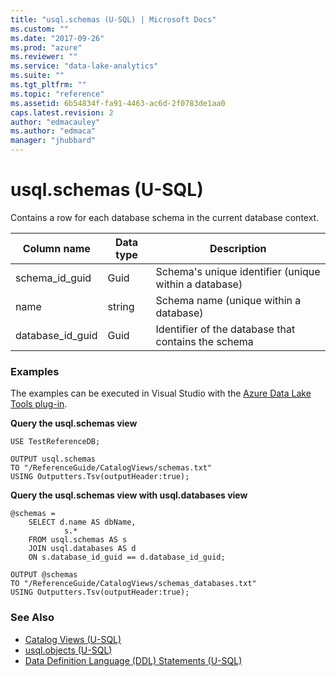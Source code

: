 ```yaml
---
title: "usql.schemas (U-SQL) | Microsoft Docs"
ms.custom: ""
ms.date: "2017-09-26"
ms.prod: "azure"
ms.reviewer: ""
ms.service: "data-lake-analytics"
ms.suite: ""
ms.tgt_pltfrm: ""
ms.topic: "reference"
ms.assetid: 6b54834f-fa91-4463-ac6d-2f0783de1aa0
caps.latest.revision: 2
author: "edmacauley"
ms.author: "edmaca"
manager: "jhubbard"
---
```

# usql.schemas (U-SQL)
Contains a row for each database schema in the current database context.

Column name  |Data type  |Description  
---------|---------|---------
schema_id_guid     |Guid         |Schema's unique identifier (unique within a database)         
name     |string         |Schema name (unique within a database)         
database_id_guid     |Guid         |Identifier of the database that contains the schema

### Examples
The examples can be executed in Visual Studio with the [Azure Data Lake Tools plug-in](https://www.microsoft.com/download/details.aspx?id=49504). 


 **Query the usql.schemas view**
```
USE TestReferenceDB;

OUTPUT usql.schemas
TO "/ReferenceGuide/CatalogViews/schemas.txt"
USING Outputters.Tsv(outputHeader:true);
```

**Query the usql.schemas view with usql.databases view**
```
@schemas =
    SELECT d.name AS dbName,
            s.*
    FROM usql.schemas AS s
    JOIN usql.databases AS d
    ON s.database_id_guid == d.database_id_guid;

OUTPUT @schemas
TO "/ReferenceGuide/CatalogViews/schemas_databases.txt"
USING Outputters.Tsv(outputHeader:true);  
```

### See Also
* [Catalog Views (U-SQL)](../u-sql/catalog-views-u-sql.md)
* [usql.objects (U-SQL)](../u-sql/usql-objects-u-sql.md)
* [Data Definition Language (DDL) Statements (U-SQL)](../u-sql/data-definition-language-ddl-statements-u-sql.md)



